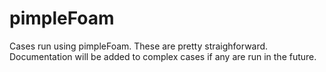 pimpleFoam
==========

Cases run using pimpleFoam. These are pretty straighforward. Documentation will be added to complex cases if any are run in the future.
